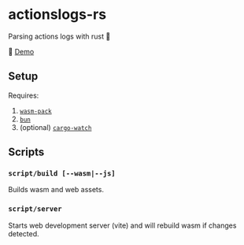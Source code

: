 # actionslogs-rs

Parsing actions logs with rust 🦀

🔗 [Demo](https://robherley.github.io/actionslogs-rs/)

## Setup

Requires:

1. [`wasm-pack`](https://github.com/rustwasm/wasm-pack)
2. [`bun`](https://bun.sh/)
3. (optional) [`cargo-watch`](https://github.com/watchexec/cargo-watch)

## Scripts

### `script/build [--wasm|--js]`

Builds wasm and web assets.

### `script/server`

Starts web development server (vite) and will rebuild wasm if changes detected.


